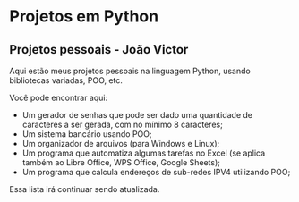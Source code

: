 # Projetos em Python
## Projetos pessoais - João Victor

Aqui estão meus projetos pessoais na linguagem Python, usando bibliotecas variadas, POO, etc.

Você pode encontrar aqui:
  - Um gerador de senhas que pode ser dado uma quantidade de caracteres a ser gerada, com no mínimo 8 caracteres;
  - Um sistema bancário usando POO;
  - Um organizador de arquivos (para Windows e Linux);
  - Um programa que automatiza algumas tarefas no Excel (se aplica também ao Libre Office, WPS Office, Google Sheets);
  - Um programa que calcula endereços de sub-redes IPV4 utilizando POO;

Essa lista irá continuar sendo atualizada.
